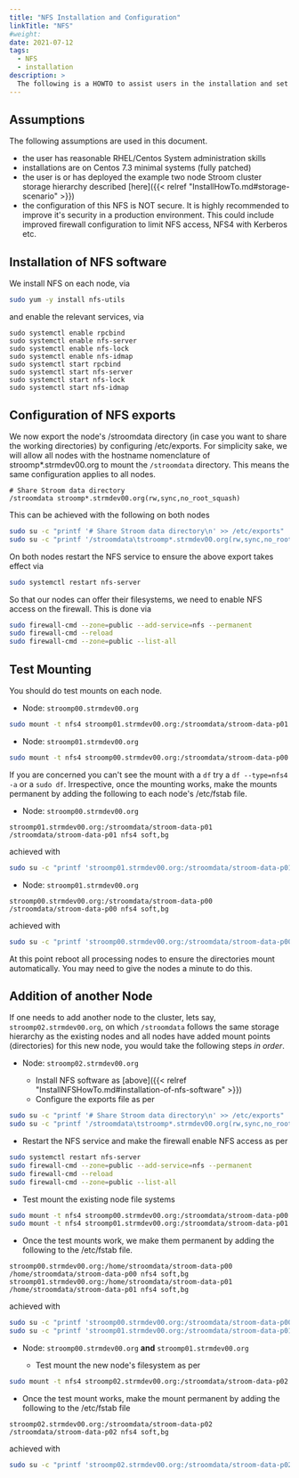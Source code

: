 ```yaml
---
title: "NFS Installation and Configuration"
linkTitle: "NFS"
#weight:
date: 2021-07-12
tags: 
  - NFS
  - installation
description: >
  The following is a HOWTO to assist users in the installation and set up of NFS to support the sharing of directories in a two node Stroom cluster or add a new node to an existing cluster.
---
```


## Assumptions
The following assumptions are used in this document.
 - the user has reasonable RHEL/Centos System administration skills
 - installations are on Centos 7.3 minimal systems (fully patched)
 - the user is or has deployed the example two node Stroom cluster storage hierarchy described [here]({{< relref "InstallHowTo.md#storage-scenario" >}})
 - the configuration of this NFS is NOT secure. It is highly recommended to improve it's security in a production environment. This could include improved firewall configuration to limit NFS access, NFS4 with Kerberos etc.

## Installation of NFS software
We install NFS on each node, via
```bash
sudo yum -y install nfs-utils
```
and enable the relevant services, via
```base
sudo systemctl enable rpcbind
sudo systemctl enable nfs-server
sudo systemctl enable nfs-lock
sudo systemctl enable nfs-idmap
sudo systemctl start rpcbind
sudo systemctl start nfs-server
sudo systemctl start nfs-lock
sudo systemctl start nfs-idmap
```

## Configuration of NFS exports
We now export the node's /stroomdata directory (in case you want to share the working directories) by configuring /etc/exports. For simplicity sake, we will allow all nodes with the hostname nomenclature of stroomp*.strmdev00.org to mount the `/stroomdata` directory. This means the same configuration applies to all nodes.
```
# Share Stroom data directory
/stroomdata	stroomp*.strmdev00.org(rw,sync,no_root_squash)
```

This can be achieved with the following on both nodes
```bash
sudo su -c "printf '# Share Stroom data directory\n' >> /etc/exports"
sudo su -c "printf '/stroomdata\tstroomp*.strmdev00.org(rw,sync,no_root_squash)\n' >> /etc/exports"
```

On both nodes restart the NFS service to ensure the above export takes effect via
```bash
sudo systemctl restart nfs-server
```

So that our nodes can offer their filesystems, we need to enable NFS access on the firewall.
This is done via
```bash
sudo firewall-cmd --zone=public --add-service=nfs --permanent
sudo firewall-cmd --reload
sudo firewall-cmd --zone=public --list-all
```

## Test Mounting
You should do test mounts on each node.
- Node: `stroomp00.strmdev00.org`

```bash
sudo mount -t nfs4 stroomp01.strmdev00.org:/stroomdata/stroom-data-p01 /stroomdata/stroom-data-p01
```

- Node: `stroomp01.strmdev00.org`

```bash
sudo mount -t nfs4 stroomp00.strmdev00.org:/stroomdata/stroom-data-p00 /stroomdata/stroom-data-p00
```

If you are concerned you can't see the mount with a `df` try a `df --type=nfs4 -a` or a `sudo df`. Irrespective, once the mounting works, make the mounts permanent by adding the following to each node's /etc/fstab file.
- Node: `stroomp00.strmdev00.org`

```
stroomp01.strmdev00.org:/stroomdata/stroom-data-p01 /stroomdata/stroom-data-p01 nfs4 soft,bg
```
achieved with

```bash
sudo su -c "printf 'stroomp01.strmdev00.org:/stroomdata/stroom-data-p01 /stroomdata/stroom-data-p01 nfs4 soft,bg\n' >> /etc/fstab"
```

- Node: `stroomp01.strmdev00.org`

```
stroomp00.strmdev00.org:/stroomdata/stroom-data-p00 /stroomdata/stroom-data-p00 nfs4 soft,bg
```
achieved with

```bash
sudo su -c "printf 'stroomp00.strmdev00.org:/stroomdata/stroom-data-p00 /stroomdata/stroom-data-p00 nfs4 soft,bg\n' >> /etc/fstab"
```
At this point reboot all processing nodes to ensure the directories mount automatically. You may need to give the nodes a minute to do this.

## Addition of another Node
If one needs to add another node to the cluster, lets say, `stroomp02.strmdev00.org`, on which `/stroomdata` follows the same storage hierarchy
as the existing nodes and all nodes have added mount points (directories) for this new node, you would take the following steps _in order_.

- Node: `stroomp02.strmdev00.org`

  * Install NFS software as [above]({{< relref "InstallNFSHowTo.md#installation-of-nfs-software" >}})
  * Configure the exports file as per

```bash
sudo su -c "printf '# Share Stroom data directory\n' >> /etc/exports"
sudo su -c "printf '/stroomdata\tstroomp*.strmdev00.org(rw,sync,no_root_squash)\n' >> /etc/exports"
```

  * Restart the NFS service and make the firewall enable NFS access as per
 
```bash
sudo systemctl restart nfs-server
sudo firewall-cmd --zone=public --add-service=nfs --permanent
sudo firewall-cmd --reload
sudo firewall-cmd --zone=public --list-all
```

  * Test mount the existing node file systems

```bash
sudo mount -t nfs4 stroomp00.strmdev00.org:/stroomdata/stroom-data-p00 /stroomdata/stroom-data-p00
sudo mount -t nfs4 stroomp01.strmdev00.org:/stroomdata/stroom-data-p01 /stroomdata/stroom-data-p01
```

  * Once the test mounts work, we make them permanent by adding the following to the /etc/fstab file.

```
stroomp00.strmdev00.org:/home/stroomdata/stroom-data-p00 /home/stroomdata/stroom-data-p00 nfs4 soft,bg
stroomp01.strmdev00.org:/home/stroomdata/stroom-data-p01 /home/stroomdata/stroom-data-p01 nfs4 soft,bg
```
achieved with

```bash
sudo su -c "printf 'stroomp00.strmdev00.org:/stroomdata/stroom-data-p00 /stroomdata/stroom-data-p00 nfs4 soft,bg\n' >> /etc/fstab"
sudo su -c "printf 'stroomp01.strmdev00.org:/stroomdata/stroom-data-p01 /stroomdata/stroom-data-p01 nfs4 soft,bg\n' >> /etc/fstab"
```

- Node: `stroomp00.strmdev00.org` **and** `stroomp01.strmdev00.org`

  * Test mount the new node's filesystem as per

```bash
sudo mount -t nfs4 stroomp02.strmdev00.org:/stroomdata/stroom-data-p02 /stroomdata/stroom-data-p02
```

  * Once the test mount works, make the mount permanent by adding the following to the /etc/fstab file

```
stroomp02.strmdev00.org:/stroomdata/stroom-data-p02 /stroomdata/stroom-data-p02 nfs4 soft,bg
```
achieved with

```bash
sudo su -c "printf 'stroomp02.strmdev00.org:/stroomdata/stroom-data-p02 /stroomdata/stroom-data-p02 nfs4 soft,bg\n' >> /etc/fstab"
```

